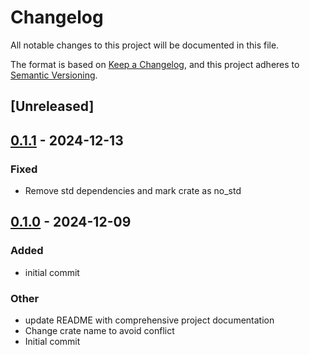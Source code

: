 # Changelog

All notable changes to this project will be documented in this file.

The format is based on [Keep a Changelog](https://keepachangelog.com/en/1.0.0/),
and this project adheres to [Semantic Versioning](https://semver.org/spec/v2.0.0.html).

## [Unreleased]

## [0.1.1](https://github.com/BroderickCarlin/SX1262/compare/v0.1.0...v0.1.1) - 2024-12-13

### Fixed

- Remove std dependencies and mark crate as no_std

## [0.1.0](https://github.com/BroderickCarlin/SX1262/releases/tag/v0.1.0) - 2024-12-09

### Added

- initial commit

### Other

- update README with comprehensive project documentation
- Change crate name to avoid conflict
- Initial commit

